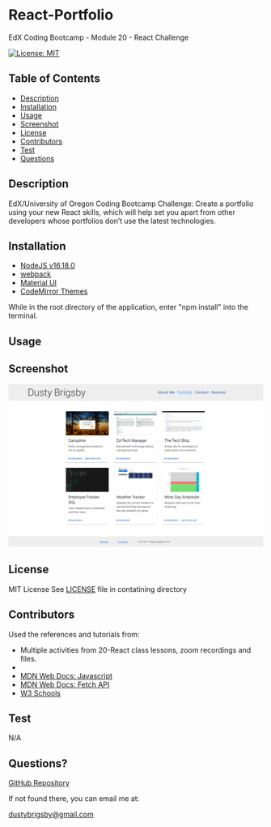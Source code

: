 # React-Portfolio

EdX Coding Bootcamp - Module 20 - React Challenge

[![License: MIT](https://img.shields.io/badge/License-MIT-yellow.svg)](https://opensource.org/licenses/MIT)

## Table of Contents

- [Description](#description)
- [Installation](#installation)
- [Usage](#usage)
- [Screenshot](#screenshot)
- [License](#license)
- [Contributors](#contributors)
- [Test](#test)
- [Questions](#questions)

<a name="description"></a>

## Description

EdX/University of Oregon Coding Bootcamp Challenge:
Create a portfolio using your new React skills, which will help set you apart from other developers whose portfolios don’t use the latest technologies.

<a name="installation"></a>

## Installation

- [NodeJS v16.18.0](https://nodejs.org/dist/v16.18.0/node-v16.18.0-x64.msi)
- [webpack](https://www.npmjs.com/package/webpack)
- [Material UI](https://mui.com/material-ui/getting-started/)
- [CodeMirror Themes](https://www.npmjs.com/package/code-mirror-themes)

While in the root directory of the application, enter "npm install" into the terminal.

<a name="usage"></a>

## Usage

<!-- Usage details -->

<a name="screenshot"></a>

## Screenshot

[![Screenshot](./assets/images/portfolio.png)](https://dustybrigsby.github.io/React-Portfolio/)

<a name="license"></a>

## License

MIT License
See [LICENSE](/LICENSE) file in contatining directory

<a name="contributors"></a>

## Contributors

Used the references and tutorials from:

- Multiple activities from 20-React class lessons, zoom recordings and files.
-
- [MDN Web Docs: Javascript](https://developer.mozilla.org/en-US/docs/Web/JavaScript)
- [MDN Web Docs: Fetch API](https://developer.mozilla.org/en-US/docs/Web/API/Request)
- [W3 Schools](https://www.w3schools.com/mysql/default.asp)

<a name="test"></a>

## Test

N/A

<a name="questions"></a>

## Questions?

[GitHub Repository](https://github.com/dustybrigsby/React-Portfolio)

If not found there, you can email me at:

[dustybrigsby@gmail.com](mailto:dustybrigsby@gmail.com)
